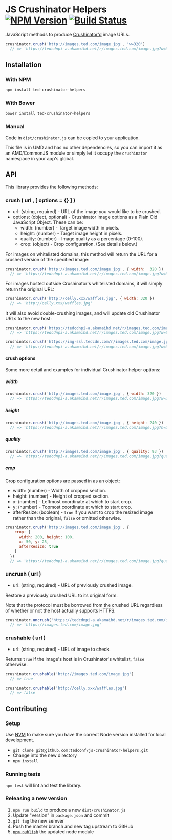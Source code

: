 # JS Crushinator Helpers [![NPM Version](https://img.shields.io/npm/v/ted-crushinator-helpers.svg?style=flat)](https://npmjs.org/package/ted-crushinator-helpers) [![Build Status](https://travis-ci.org/tedconf/js-crushinator-helpers.svg?branch=master)](https://travis-ci.org/tedconf/js-crushinator-helpers)

JavaScript methods to produce [Crushinator'd](https://github.com/tedconf/crushinator) image URLs.

```javascript
crushinator.crush('http://images.ted.com/image.jpg', 'w=320')
  // => 'https://tedcdnpi-a.akamaihd.net/r/images.ted.com/image.jpg?w=320'
```

## Installation

### With NPM

```
npm install ted-crushinator-helpers
```

### With Bower

```
bower install ted-crushinator-helpers
```

### Manual

Code in `dist/crushinator.js` can be copied to your application.

This file is in UMD and has no other dependencies, so you can import it as an AMD/CommonJS module or simply let it occupy the `crushinator` namespace in your app's global.

## API

This library provides the following methods:

### crush ( url , [ options = {} ] )

* url: (string, required) - URL of the image you would like to be crushed.
* options: (object, optional) - Crushinator image options as a Plain Old JavaScript Object. These can be:
  * width: (number) - Target image width in pixels.
  * height: (number) - Target image height in pixels.
  * quality: (number) - Image quality as a percentage (0-100).
  * crop: (object) - Crop configuration. (See details below.)

For images on whitelisted domains, this method will return the URL for a crushed version of the specified image:

```javascript
crushinator.crush('http://images.ted.com/image.jpg', { width:  320 })
  // => 'https://tedcdnpi-a.akamaihd.net/r/images.ted.com/image.jpg?w=320'
```

For images hosted outside Crushinator's whitelisted domains, it will simply return the original URL:

```javascript
crushinator.crush('http://celly.xxx/waffles.jpg', { width: 320 })
  // => 'http://celly.xxx/waffles.jpg'
```

It will also avoid double-crushing images, and will update old Crushinator URLs to the new host:

```javascript
crushinator.crush('https://tedcdnpi-a.akamaihd.net/r/images.ted.com/image.jpg?w=320', { width: 640 })
  // => 'https://tedcdnpi-a.akamaihd.net/r/images.ted.com/image.jpg?w=640'
```

```javascript
crushinator.crush('https://img-ssl.tedcdn.com/r/images.ted.com/image.jpg', { width: 320 })
  // => 'https://tedcdnpi-a.akamaihd.net/r/images.ted.com/image.jpg?w=320'
```

#### crush options

Some more detail and examples for individual Crushinator helper options:

##### width

```javascript
crushinator.crush('http://images.ted.com/image.jpg', { width: 320 })
  // => 'https://tedcdnpi-a.akamaihd.net/r/images.ted.com/image.jpg?w=320'
```

##### height

```javascript
crushinator.crush('http://images.ted.com/image.jpg', { height: 240 })
  // => 'https://tedcdnpi-a.akamaihd.net/r/images.ted.com/image.jpg?h=240'
```

##### quality

```javascript
crushinator.crush('http://images.ted.com/image.jpg', { quality: 93 })
  // => 'https://tedcdnpi-a.akamaihd.net/r/images.ted.com/image.jpg?quality=93'
```

##### crop

Crop configuration options are passed in as an object:

* width: (number) - Width of cropped section.
* height: (number) - Height of cropped section.
* x: (number) - Leftmost coordinate at which to start crop.
* y: (number) - Topmost coordinate at which to start crop.
* afterResize: (boolean) - `true` if you want to crop the resized image rather than the original, `false` or omitted otherwise.

```javascript
crushinator.crush('http://images.ted.com/image.jpg', {
    crop: {
      width: 200, height: 100,
      x: 50, y: 25,
      afterResize: true
    }
  })
  // => 'https://tedcdnpi-a.akamaihd.net/r/images.ted.com/image.jpg?quality=93'
```

### uncrush ( url )

* url: (string, required) - URL of previously crushed image.

Restore a previously crushed URL to its original form.

Note that the protocol must be borrowed from the crushed URL regardless of whether or not the host actually supports HTTPS.

```javascript
crushinator.uncrush('https://tedcdnpi-a.akamaihd.net/r/images.ted.com/image.jpg?w=320')
  // => 'https://images.ted.com/image.jpg'
```

### crushable ( url )

* url: (string, required) - URL of image to check.

Returns `true` if the image's host is in Crushinator's whitelist, `false` otherwise.

```javascript
crushinator.crushable('http://images.ted.com/image.jpg')
  // => true
```

```javascript
crushinator.crushable('http://celly.xxx/waffles.jpg')
  // => false
```

## Contributing

### Setup

Use [NVM](https://github.com/creationix/nvm) to make sure you have the correct Node version installed for local development.

* `git clone git@github.com:tedconf/js-crushinator-helpers.git`
* Change into the new directory
* `npm install`

### Running tests

`npm test` will lint and test the library.

### Releasing a new version

1. `npm run build` to produce a new `dist/crushinator.js`
2. Update "version" in `package.json` and commit
3. `git tag` the new semver
4. Push the master branch and new tag upstream to GitHub
5. [`npm publish`](https://docs.npmjs.com/getting-started/publishing-npm-packages) the updated node module
